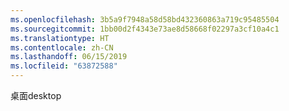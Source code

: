 ```yaml
---
ms.openlocfilehash: 3b5a9f7948a58d58bd432360863a719c95485504
ms.sourcegitcommit: 1bb00d2f4343e73ae8d58668f02297a3cf10a4c1
ms.translationtype: HT
ms.contentlocale: zh-CN
ms.lasthandoff: 06/15/2019
ms.locfileid: "63872588"
---
```

<span data-ttu-id="3d2ee-101">桌面</span><span class="sxs-lookup"><span data-stu-id="3d2ee-101">desktop</span></span>